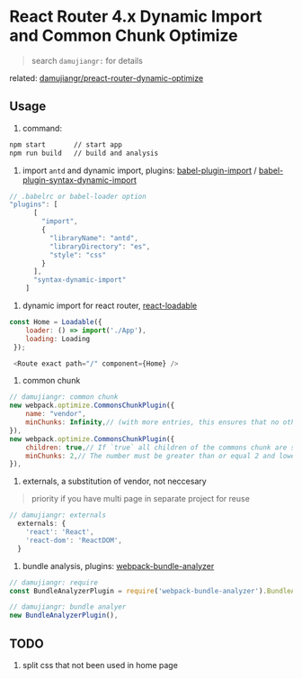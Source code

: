 # React Router 4.x Dynamic Import and Common Chunk Optimize
> search `damujiangr:` for details

related: [damujiangr/preact-router-dynamic-optimize](https://github.com/damujiangr/preact-router-dynamic-optimize)

## Usage
1. command:
```bash
npm start       // start app
npm run build   // build and analysis
```

1. import `antd` and dynamic import, plugins: [babel-plugin-import](https://github.com/ant-design/babel-plugin-import) / [babel-plugin-syntax-dynamic-import](https://github.com/babel/babel/tree/master/packages/babel-plugin-syntax-dynamic-import)

```javascript
// .babelrc or babel-loader option
"plugins": [
      [
        "import",
        {
          "libraryName": "antd",
          "libraryDirectory": "es",
          "style": "css"
        }
      ],
      "syntax-dynamic-import"
    ]
```
1. dynamic import for react router, [react-loadable](https://github.com/jamiebuilds/react-loadable)

```javascript
const Home = Loadable({
    loader: () => import('./App'),
    loading: Loading
 });

 <Route exact path="/" component={Home} />
```

1. common chunk
```javascript
// damujiangr: common chunk
new webpack.optimize.CommonsChunkPlugin({
    name: "vendor",
    minChunks: Infinity,// (with more entries, this ensures that no other module goes into the vendor chunk)
}),
new webpack.optimize.CommonsChunkPlugin({
    children: true,// If `true` all children of the commons chunk are selected
    minChunks: 2,// The number must be greater than or equal 2 and lower than or equal to the number of chunks.
}),
```

1. externals, a substitution of vendor, not neccesary
> priority if you have multi page in separate project for reuse

```javascript
// damujiangr: externals
  externals: {
    'react': 'React',
    'react-dom': 'ReactDOM',
  }
```

1. bundle analysis, plugins: [webpack-bundle-analyzer](https://github.com/webpack-contrib/webpack-bundle-analyzer)
```javascript
// damujiangr: require
const BundleAnalyzerPlugin = require('webpack-bundle-analyzer').BundleAnalyzerPlugin;

// damujiangr: bundle analyer
new BundleAnalyzerPlugin(),
```

## TODO 
1. split css that not been used in home page
